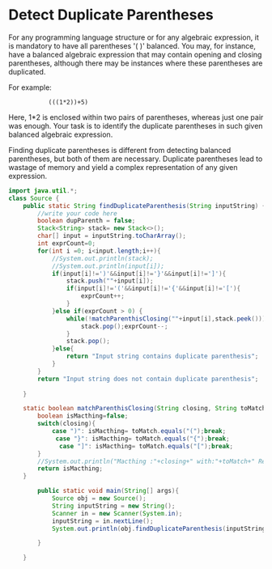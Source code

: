 # Detect Duplicate Parentheses

For any programming language structure or for any algebraic expression, it is mandatory to have all parentheses '( )' balanced. You may, for instance, have a balanced algebraic expression that may contain opening and closing parentheses, although there may be instances where these parentheses are duplicated.

 
 For example:

               (((1*2))+5)

Here, 1*2 is enclosed within two pairs of parentheses, whereas just one pair was enough. Your task is to identify the duplicate parentheses in such given balanced algebraic expression.

Finding duplicate parentheses is different from detecting balanced parentheses, but both of them are necessary. Duplicate parentheses lead to wastage of memory and yield a complex representation of any given expression. 


```java
import java.util.*;
class Source {
    public static String findDuplicateParenthesis(String inputString) {
        //write your code here
        boolean dupParenth = false;
        Stack<String> stack= new Stack<>();
        char[] input = inputString.toCharArray();
        int exprCount=0;
        for(int i =0; i<input.length;i++){
            //System.out.println(stack);
            //System.out.println(input[i]);
            if(input[i]!=')'&&input[i]!='}'&&input[i]!=']'){
                stack.push(""+input[i]);
                if(input[i]!='('&&input[i]!='{'&&input[i]!='['){
                    exprCount++;
                }
            }else if(exprCount > 0) {
                while(!matchParenthisClosing(""+input[i],stack.peek())){
                    stack.pop();exprCount--;
                }
                stack.pop();
            }else{
                return "Input string contains duplicate parenthesis";
            }
        }
        return "Input string does not contain duplicate parenthesis";
        
    }

    static boolean matchParenthisClosing(String closing, String toMatch){
        boolean isMacthing=false;
        switch(closing){
            case ")": isMacthing= toMatch.equals("(");break;
             case "}": isMacthing= toMatch.equals("{");break;
              case "]": isMacthing= toMatch.equals("[");break;
        }
        //System.out.println("Macthing :"+closing+" with:"+toMatch+" Result:"+isMacthing);
        return isMacthing;
    }

        public static void main(String[] args){
            Source obj = new Source();
            String inputString = new String();
            Scanner in = new Scanner(System.in);
            inputString = in.nextLine();
            System.out.println(obj.findDuplicateParenthesis(inputString));

        }

    }


```